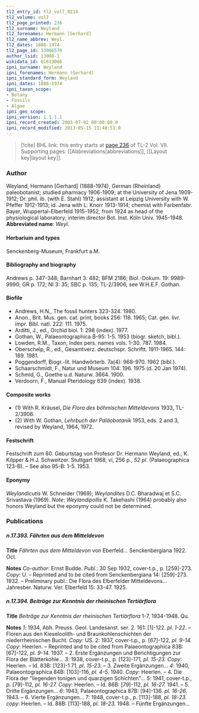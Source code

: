 ```yaml
---
tl2_entry_id: tl2_vol7_0214
tl2_volume: vol7
tl2_page_printed: 236
tl2_surname: Weyland
tl2_forenames: Hermann [Gerhard]
tl2_name_abbrev: Weyl.
tl2_dates: 1888-1974
tl2_page_id: 33066576
author_lsid: 13008-1
wikidata_id: Q1613066
ipni_surname: Weyland
ipni_forenames: Hermann (Gerhard)
ipni_standard_form: Weyland
ipni_dates: 1888-1974
ipni_taxon_scope: 
- Botany
- Fossils
- Algae
ipni_geo_scope: 
ipni_version: 1.1.1.1
ipni_record_created: 2003-07-02 00:00:00.0
ipni_record_modified: 2013-05-15 11:48:51.0
---
```



> [!cite] BHL link: this entry starts at [page 236](https://www.biodiversitylibrary.org/page/33066576) of TL-2 Vol. VII.
> Supporting pages: [[Abbreviations|abbreviations]], [[Layout key|layout key]].

### Author

Weyland, Hermann \[Gerhard\] (1888-1974), German (Rheinland) paleobotanist; studied pharmacy 1906-1909; at the University of Jena 1909-1912; Dr. phil. ib. (with E. Stahl) 1912; assistant at Leipzig University with W. Pfeffer 1912-1913; id. Jena with L. Knorr 1913-1914; chemist with Farbenfabr. Bayer, Wuppertal-Elberfeld 1915-1952, from 1924 as head of the physiological laboratory; interim director Bot. Inst. Köln Univ. 1945-1948. 
**Abbreviated name**: *Weyl.*

#### Herbarium and types

Senckenberg-Museum, Frankfurt a.M.

#### Bibliography and biography

Andrews p. 347-348; Barnhart 3: 482; BFM 2186; Biol.-Dokum. 19: 9989-9990; GR p. 172; NI 3: 35; SBC p. 135; TL-2/3906, see W.H.E.F. Gothan.

#### Biofile

- Andrews, H.N., The fossil hunters 323-324. 1980.
- Anon., Brit. Mus. gen. cat. print, books 256: 118. 1965; Cat. gén. livr. impr. Bibl. natl. 222: 111. 1975.
- Arditti, J., ed., Orchid biol. 1: 298 (index). 1977.
- Gothan, W., Palaeontographica B-95: 1-5. 1953 (biogr. sketch, bibl.).
- Lowden, R.M., Taxon, Index pers. names vols. 1-30. 787. 1984.
- Oberschelp, R., ed., Gesamtverz. deutschspr. Schriftt. 1911-1965. 144: 189. 1981.
- Poggendorff, Biogr.-lit. Handwörterb. 7a(4): 968-970. 1962 (bibl.).
- Schaarschmidt, F., Natur und Museum 104: 196. 1975 (d. 20 Jan 1974).
- Schmid, G., Goethe u.d. Naturw. 3664. 1900.
- Verdoorn, F., Manual Pteridology 639 (index). 1938.

#### Composite works

- (1) With R. Kräusel, *Die Flora des böhmischen Mitteldevons* 1933, TL-2/3906.
- (2) With W. Gothan, *Lehrbuch der Paläobotanik* 1953, eds. 2 and 3, revised by Weyland, 1964, 1972.

#### Festschrift

Festschrift zum 80. Geburtstag von Profesor Dr. Hermann Weyland, ed., K. Kilpper & H J. Schweitzer. Stuttgart 1968, vi, 256 p., *52 pl*. (Palaeographica 123-B). – See also 95-B: 1-5. 1953.

#### Eponymy

*Weylandicutis* W. Schneider (1969); *Weylandites* D.C. Bharadwaj et S.C. Srivastava (1969). *Note*: *Weylandipollis* K. Takehashi (1964) probably also honors Weyland but the eponymy could not be determined.

### Publications

##### n.17.393. Fährten aus dem Mitteldevon

**Title**
*Fährten aus dem Mitteldevon* von Eberfeld... Senckenbergiana 1922. Oct.

**Notes**
*Co-author*: Ernst Budde.
*Publ*.: 30 Sep 1932, cover-t.p., p. \[259\]-273. *Copy*: U. – Reprinted and to be cited from Senckenbergiana 14: \[259\]-273. 1932. – Preliminary publ.: Die Flora des Elberfelder Mitteldevons... Jahresber. Naturw. Ver. Elberfeld 15: 33-47. 1925.

##### n.17.394. Beiträge zur Kenntnis der rheinischen Tertiärflora

**Title**
*Beiträge zur Kenntnis der rheinischen Tertiärflora* 1-7, 1934-1948. Qu.

**Notes**
*1*: 1934, Abh. Preuss. Geol. Landesanst. ser. 2. 161: \[1\]-122. *pl. 1-22. –* Floren aus den Kieseloolith- und Braunkohlenschichten der niederrheinischen Bucht. *Copy*: US.
2: 1937, cover-t.p., p. \[67\]-122, *pl. 9-14. Copy*: Heerlen. – Reprinted and to be cited from Palaeontographica 83B: \[67\]-122, *pl. 9-14.* 1937. – 2. Erste Ergänzungen und Berichtigungen zur Flora der Blätterkohle...
*3*: 1938, cover-t.p., p. \[123\]-171, *pl. 15-23. Copy*: Heerlen. – Id. 83B: \[123\]-1 71, *pl. 15-23.* – 3. Zweite Ergänzungen...
*4*: 1940, Palaeontographica 84B: \[103\]-116, *pl. 4-5.* 1940. *Copy*: Heerlen. – 4. Die Flora der "liegenden tonigen und quarzigen Schichten"...
*5*: 1941, cover-t.p., p. \[79\]-112, *pl. 16-27. Copy*: Heerlen. – Id. 86B: \[*79*\]-112, *pl. 16-27.* 1941. – 5. Dritte Ergänzungen...
*6*: 1943, Palaeontographica 87B: \[94\]-136. *pl. 16-26.* 1943. – 6. Vierte Ergänzungen...
7: 1948, cover-t.p., p. \[113\]-188, *pl. 18-23. copy*: Heerlen. – Id. 88B: \[113\]-188, *pl. 18-23.* 1948. – Fünfte Ergänzungen...

